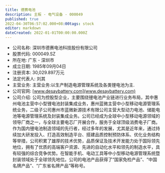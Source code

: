 ```yaml
---
title: 德赛电池
description: 主板 - 电气设备 - 000049
published: true
2022-04-30T06:57:02.000+08:00tags: stock
editor: markdown
dateCreated: 2022-01-01T00:00:00.000Z
---
```


- 公司名称: 深圳市德赛电池科技股份有限公司
- 股票代码: 000049.SZ
- 所在地: 广东 - 深圳市
- 成立日期: 1985年09月04日
- 注册资本: 30,029.897万元
- 法定代表人: 刘其
- 主营业务: 主营业务:以生产制造电源管理系统及各类锂电池为主.
- 公司官网: [www.desaybattery.com](www.desaybattery.com)
- 公司介绍: 公司为控股型企业，主要围绕锂电池产业链进行业务布局，其中惠州电池主营中小型锂电池封装集成业务，惠州蓝微主营中小型移动电源管理系统业务，二级子公司惠州市蓝微新源技术有限公司主营大型动力电池、储能电池等电源管理系统及封装集成业务。公司已经成为全球中小型移动电源领域的领导厂商之一，与全球主要电芯厂开展合作，服务于全球顶级消费电子厂商。作为国内锂电池制造领域的先行者，经过多年的发展，尤其是近年来，通过持续加大研发投入、打造高效制造平台、搭建品质控制预防体系、优化业务结构等举措，公司积累了雄厚的技术优势，品质保证及技术开发能力处于国际领先地位，拥有了优质的高端客户资源、先进的自动化水平和领先的制造水平，具有较强的综合竞争优势。在智能手机、电动工具等中小型移动电源管理系统暨封装领域处于全球领先地位。公司的电池产品获得了“国家免检产品”、“中国名牌产品”、“广东省名牌产品”等称号。


